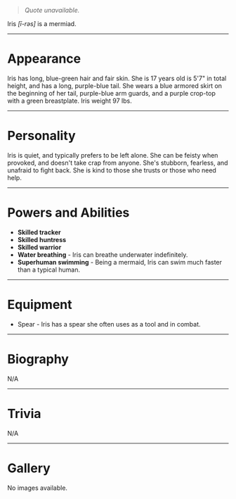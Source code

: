 > *Quote unavailable.*


Iris *\[ī-rəs\]* is a mermiad.
***
# Appearance
Iris has long, blue-green hair and fair skin. She is 17 years old is 5'7" in total height, and has a long, purple-blue tail. She wears a blue armored skirt on the beginning of her tail, purple-blue arm guards, and a purple crop-top with a green breastplate. Iris weight 97 lbs.

***
# Personality
Iris is quiet, and typically prefers to be left alone. She can be feisty when provoked, and doesn't take crap from anyone. She's stubborn, fearless, and unafraid to fight back. She is kind to those she trusts or those who need help.
***
# Powers and Abilities
- **Skilled tracker**
- **Skilled huntress**
- **Skilled warrior**
- **Water breathing** - Iris can breathe underwater indefinitely.
- **Superhuman swimming** - Being a mermaid, Iris can swim much faster than a typical human.
***
# Equipment
- Spear - Iris has a spear she often uses as a tool and in combat.
***
# Biography
N/A
***
# Trivia
N/A

***
# Gallery
No images available.